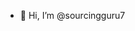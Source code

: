 - 👋 Hi, I’m @sourcingguru7


<!---
sourcingguru7/sourcingguru7 is a ✨ special ✨ repository because its `README.md` (this file) appears on your GitHub profile.
You can click the Preview link to take a look at your changes.
--->
